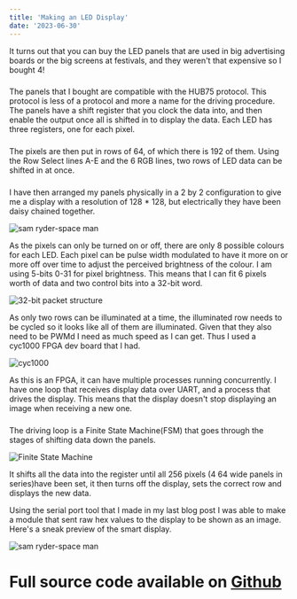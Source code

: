 ```yaml
---
title: 'Making an LED Display'
date: '2023-06-30'
---
```


It turns out that you can buy the LED panels that are used in big advertising boards or the big screens at festivals, and they weren't that expensive so I bought 4!
###
The panels that I bought are compatible with the HUB75 protocol. This protocol is less of a protocol and more a name for the driving procedure. The panels have a shift register that you clock the data into, and then enable the output once all is shifted in to display the data. Each LED has three registers, one for each pixel.
###
The pixels are then put in rows of 64, of which there is 192 of them. Using the Row Select lines A-E and the 6 RGB lines, two rows of LED data can be shifted in at once.

<!--- I need to create a diagram of the panel I think. -->
###

I have then arranged my panels physically in a 2 by 2 configuration to give me a display with a resolution of 128 * 128, but electrically they have been daisy chained together.

![sam ryder-space man](/images/LED-Display_back-mess.jpg)

As the pixels can only be turned on or off, there are only 8 possible colours for each LED. Each pixel can be pulse width modulated to have it more on or more off over time to adjust the perceived brightness of the colour. I am using 5-bits 0-31 for pixel brightness. This means that I can fit 6 pixels worth of data and two control bits into a 32-bit word.

![32-bit packet structure](/images/LED-Display_packet-structure.png)

As only two rows can be illuminated at a time, the illuminated row needs to be cycled so it looks like all of them are illuminated. Given that they also need to be PWMd I need as much speed as I can get. Thus I used a cyc1000 FPGA dev board that I had.

![cyc1000](/images/LED-Display_cyc1000.png)

As this is an FPGA, it can have multiple processes running concurrently. I have one loop that receives display data over UART, and a process that drives the display. This means that the display doesn't stop displaying an image when receiving a new one.
###
The driving loop is a Finite State Machine(FSM) that goes through the stages of shifting data down the panels.

![Finite State Machine](/images/LED-Display_FSM.png)

It shifts all the data into the register until all 256 pixels (4 64 wide panels in series)have been set, it then turns off the display, sets the correct row and displays the new data.

Using the serial port tool that I made in my last blog post I was able to make a module that sent raw hex values to the display to be shown as an image. Here's a sneak preview of the smart display.

![sam ryder-space man](/images/LED-Display_sam-ryder.jpg)

# Full source code available on [Github](https://github.com/Alex40144/VHDL-LED_Matrix)